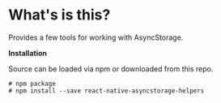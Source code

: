 # What's is this?
Provides a few tools for working with AsyncStorage.

**Installation**

Source can be loaded via npm or downloaded from this repo.
```
# npm package
# npm install --save react-native-asyncstorage-helpers
```


